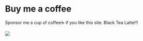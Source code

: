 # Buy me a coffee

Sponsor me a cup of coffee☕️ if you like this site. Black Tea Latte!!!

![](/assets/pay.jpg)







